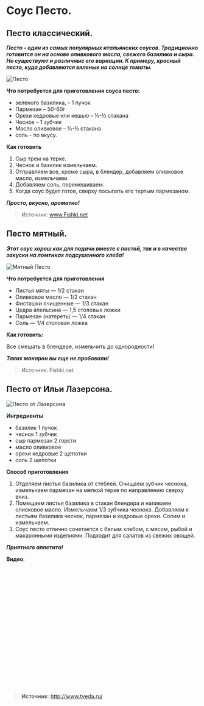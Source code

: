 # Соус Песто.

## Песто классический.

_**Песто - один из самых популярных итальянских соусов. Традиционно готовится он на основе оливкового масла, свежего базилика и сыра. Но существуют и различные его вариации. К примеру, красный песто, куда добавляются вяленые на солнце томаты.**_

![Песто](/images/Kulinar/Sous/sousy_k_makaronam_001.jpg 'Песто')

**Что потребуется для приготовления соуса песто:**

- зеленого базилика, - 1 пучок
- Пармезан – 50-60г
- Орехи кедровые или кешью – ⅓-½ стакана
- Чеснок – 1 зубчик
- Масло оливковое – ⅓-½ стакана
- соль - по вкусу.

**Как готовить**

1. Сыр трем на терке.
2. Чеснок и базилик измельчаем.
3. Отправляем все, кроме сыра, в блендер, добавляем оливковое масло, измельчаем.
4. Добавляем соль, перемешиваем.
5. Когда соус будет готов, сверху посыпать его тертым пармезаном.

_**Просто, вкусно, ароматно!**_

> Источник: www.Fishki.net

## Песто мятный.

_**Этот соус хорош как для подачи вместе с пастой, так и в качестве закуски на ломтиках подсушенного хлеба!**_

![Мятный Песто](/images/Kulinar/Sous/sousy_k_makaronam_002.jpg 'Мятный Песто')

**Что потребуется для приготовления**

- Листья мяты — 1/2 стакан
- Оливковое масло — 1/2 стакан
- Фисташки очищенные — 1/3 стакан
- Цедра апельсина — 1,5 столовых ложки
- Пармезан (натереть) — 1/4 стакан
- Соль — 1/4 столовая ложка

**Как готовить:**

Все смешать в блендере, измельчить до однородности!

_**Таких макарон вы еще не пробовали!**_

> Источник: Fishki.net

## Песто от Ильи Лазерсона.

![Песто от Лазерсона](/images/Kulinar/Sous/pesto_l.jpg 'Песто от Лазерсона')

**Ингредиенты**

- базилик 1 пучок
- чеснок 1 зубчик
- сыр пармезан 2 горсти
- масло оливковое
- орехи кедровые 2 щепотки
- соль 2 щепотки

**Способ приготовления**

1. Отделяем листья базилика от стеблей. Очищаем зубчик чеснока, измельчаем пармезан на мелкой терке по направлению сверху вниз.
2. Помещаем листья базилика в стакан блендера и наливаем оливковое масло. Измельчаем 1/3 зубчика чеснока. Добавляем к листьям базилика чеснок, пармезан и кедровые орехи. Солим и измельчаем.
3. Соус песто отлично сочетается с белым хлебом, с мясом, рыбой и макаронными изделиями. Подходит для салатов из свежих овощей.

_**Приятного аппетита!**_

**Видео**:

<div class="youtube" id="6OyLkP6h4a0" style="width: 560px; height: 315px;"></div>

> **Источник**: http://www.tveda.ru/
